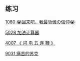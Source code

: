 ## 练习

[1080 😭回来吧，我最骄傲の信仰😭](https://oj.hyyz.izhai.net/problem/1080)

[5028 加法计算器](https://oj.hyyz.izhai.net/problem/5028)

[4007 《 闪 电 五 连 鞭 》](https://oj.hyyz.izhai.net/problem/4007)

[9031 痛苦的苏克](https://oj.hyyz.izhai.net/problem/9031)